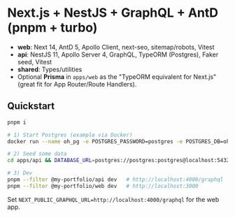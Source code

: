 # Next.js + NestJS + GraphQL + AntD (pnpm + turbo)

- **web**: Next 14, AntD 5, Apollo Client, next-seo, sitemap/robots, Vitest
- **api**: NestJS 11, Apollo Server 4, GraphQL, TypeORM (Postgres), Faker seed, Vitest
- **shared**: Types/utilities
- Optional **Prisma** in `apps/web` as the "TypeORM equivalent for Next.js" (great fit for App Router/Route Handlers).

## Quickstart

```bash
pnpm i

# 1) Start Postgres (example via Docker)
docker run --name oh_pg -e POSTGRES_PASSWORD=postgres -e POSTGRES_DB=oh_dev -p 5432:5432 -d postgres:16

# 2) Seed some data
cd apps/api && DATABASE_URL=postgres://postgres:postgres@localhost:5432/oh_dev pnpm seed

# 3) Dev
pnpm --filter @my-portfolio/api dev   # http://localhost:4000/graphql
pnpm --filter @my-portfolio/web dev   # http://localhost:3000
```

Set `NEXT_PUBLIC_GRAPHQL_URL=http://localhost:4000/graphql` for the web app.
